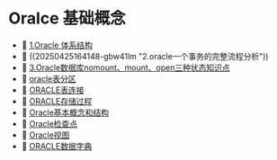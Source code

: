 # Oralce 基础概念

* 📄 [1.Oracle 体系结构](Oralce%20基础概念/1.Oracle%20体系结构.md)
* 📄 ((20250425164148-gbw41lm "2.oracle一个事务的完整流程分析"))
* 📄 [3.Oracle数据库nomount、mount、open三种状态知识点](Oralce%20基础概念/3.Oracle数据库nomount、mount、open三种状态知识点.md)
* 📄 [oracle表分区](Oralce%20基础概念/oracle表分区.md)
* 📄 [ORACLE表连接](Oralce%20基础概念/ORACLE表连接.md)
* 📄 [ORACLE存储过程](Oralce%20基础概念/ORACLE存储过程.md)
* 📄 [Oracle基本概念和结构](Oralce%20基础概念/Oracle基本概念和结构.md)
* 📄 [Oracle检查点](Oralce%20基础概念/Oracle检查点.md)
* 📄 [Oracle视图](Oralce%20基础概念/Oracle视图.md)
* 📄 [ORACLE数据字典](Oralce%20基础概念/ORACLE数据字典.md)

‍
